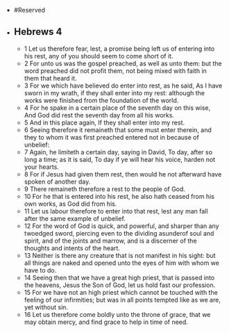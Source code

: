 - #Reserved
- ## Hebrews 4
	- 1 Let us therefore fear, lest, a promise being left us of entering into his rest, any of you should seem to come short of it.
	- 2 For unto us was the gospel preached, as well as unto them: but the word preached did not profit them, not being mixed with faith in them that heard it.
	- 3 For we which have believed do enter into rest, as he said, As I have sworn in my wrath, if they shall enter into my rest: although the works were finished from the foundation of the world.
	- 4 For he spake in a certain place of the seventh day on this wise, And God did rest the seventh day from all his works.
	- 5 And in this place again, If they shall enter into my rest.
	- 6 Seeing therefore it remaineth that some must enter therein, and they to whom it was first preached entered not in because of unbelief:
	- 7 Again, he limiteth a certain day, saying in David, To day, after so long a time; as it is said, To day if ye will hear his voice, harden not your hearts.
	- 8 For if Jesus had given them rest, then would he not afterward have spoken of another day.
	- 9 There remaineth therefore a rest to the people of God.
	- 10 For he that is entered into his rest, he also hath ceased from his own works, as God did from his.
	- 11 Let us labour therefore to enter into that rest, lest any man fall after the same example of unbelief.
	- 12 For the word of God is quick, and powerful, and sharper than any twoedged sword, piercing even to the dividing asunderof soul and spirit, and of the joints and marrow, and is a discerner of the thoughts and intents of the heart.
	- 13 Neither is there any creature that is not manifest in his sight: but all things are naked and opened unto the eyes of him with whom we have to do.
	- 14 Seeing then that we have a great high priest, that is passed into the heavens, Jesus the Son of God, let us hold fast our profession.
	- 15 For we have not an high priest which cannot be touched with the feeling of our infirmities; but was in all points tempted like as we are, yet without sin.
	- 16 Let us therefore come boldly unto the throne of grace, that we may obtain mercy, and find grace to help in time of need.